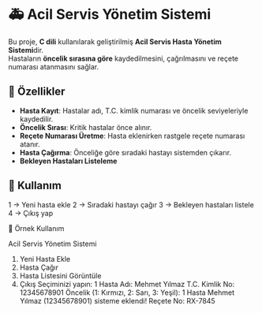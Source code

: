 # 🚑 Acil Servis Yönetim Sistemi  

Bu proje, **C dili** kullanılarak geliştirilmiş **Acil Servis Hasta Yönetim Sistemi**dir.  
Hastaların **öncelik sırasına göre** kaydedilmesini, çağrılmasını ve reçete numarası atanmasını sağlar.  

## 📌 Özellikler  
- **Hasta Kayıt**: Hastalar adı, T.C. kimlik numarası ve öncelik seviyeleriyle kaydedilir.  
- **Öncelik Sırası**: Kritik hastalar önce alınır.  
- **Reçete Numarası Üretme**: Hasta eklenirken rastgele reçete numarası atanır.  
- **Hasta Çağırma**: Önceliğe göre sıradaki hastayı sistemden çıkarır.  
- **Bekleyen Hastaları Listeleme**  

## 📜 Kullanım  

1 → Yeni hasta ekle
2 → Sıradaki hastayı çağır
3 → Bekleyen hastaları listele
4 → Çıkış yap

📌 Örnek Kullanım

Acil Servis Yönetim Sistemi
1. Yeni Hasta Ekle
2. Hasta Çağır
3. Hasta Listesini Görüntüle
4. Çıkış
Seçiminizi yapın: 1
Hasta Adı: Mehmet Yılmaz
T.C. Kimlik No: 12345678901
Öncelik (1: Kırmızı, 2: Sarı, 3: Yeşil): 1
Hasta Mehmet Yılmaz (12345678901) sisteme eklendi! Reçete No: RX-7845
